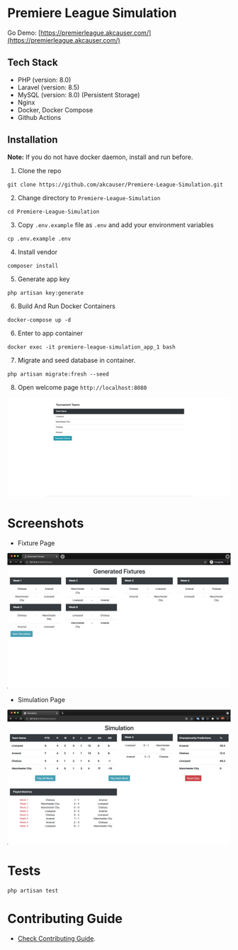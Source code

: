 # Premiere League Simulation

Go Demo: [https://premierleague.akcauser.com/](https://premierleague.akcauser.com/)

## Tech Stack

* PHP (version: 8.0)
* Laravel (version: 8.5)
* MySQL (version: 8.0) (Persistent Storage)
* Nginx
* Docker, Docker Compose
* Github Actions

## Installation

**Note:** If you do not have docker daemon, install and run before.

1. Clone the repo

```shell
git clone https://github.com/akcauser/Premiere-League-Simulation.git
```

2. Change directory to `Premiere-League-Simulation`

```shell
cd Premiere-League-Simulation
```

3. Copy `.env.example` file as `.env` and add your environment variables

```shell
cp .env.example .env
```

4. Install vendor

```shell
composer install
```

5. Generate app key

```shell
php artisan key:generate
```

6. Build And Run Docker Containers

```shell
docker-compose up -d
```

6. Enter to app container

```shell
docker exec -it premiere-league-simulation_app_1 bash
```

7. Migrate and seed database in container.

```shell
php artisan migrate:fresh --seed
```

8. Open welcome page `http://localhost:8080`

![welcome image](./doc/img/welcome.png)

# Screenshots

* Fixture Page
  
![fixture screenshot](./doc/img/fixture.png)

* Simulation Page

![welcome image](./doc/img/simulation.png)

# Tests

```shell
php artisan test
```

# Contributing Guide

* [Check Contributing Guide](./CONTRIBUTING.md).
